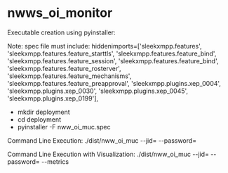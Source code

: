# nwws_oi_monitor


Executable creation using pyinstaller: 

Note:
spec file must include: 
hiddenimports=['sleekxmpp.features', 'sleekxmpp.features.feature_starttls', 'sleekxmpp.features.feature_bind', 'sleekxmpp.features.feature_session', 'sleekxmpp.features.feature_bind', 'sleekxmpp.features.feature_rosterver', 'sleekxmpp.features.feature_mechanisms', 'sleekxmpp.features.feature_preapproval', 'sleekxmpp.plugins.xep_0004', 'sleekxmpp.plugins.xep_0030', 'sleekxmpp.plugins.xep_0045', 'sleekxmpp.plugins.xep_0199'],
            
- mkdir deployment
- cd deployment
- pyinstaller -F nww_oi_muc.spec 


Command Line Execution: 
./dist/nww_oi_muc --jid=<user id> --password=<password>

Command Line Execution with Visualization:
./dist/nww_oi_muc --jid=<user id> --password=<password> --metrics
